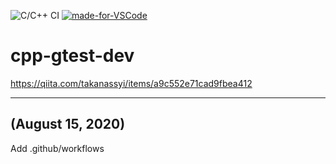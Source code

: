 ![C/C++ CI](https://github.com/takanassyi/cpp-gtest-dev/actions)
[![made-for-VSCode](https://img.shields.io/badge/Made%20for-VSCode-1f425f.svg)](https://code.visualstudio.com/)

# cpp-gtest-dev


https://qiita.com/takanassyi/items/a9c552e71cad9fbea412

---

## (August 15, 2020)

Add .github/workflows
